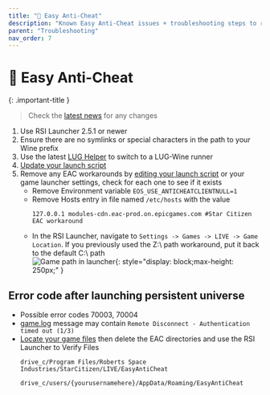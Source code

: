 ```yaml
---
title: "🤡 Easy Anti-Cheat"
description: "Known Easy Anti-Cheat issues + troubleshooting steps to resolve them"
parent: "Troubleshooting"
nav_order: 7
---
```


# 🤡 Easy Anti-Cheat


{: .important-title }
>
> Check the [latest news](/#general-news) for any changes

1. Use RSI Launcher 2.5.1 or newer
2. Ensure there are no symlinks or special characters in the path to your Wine prefix
3. Use the latest [LUG Helper](#how-to-add-a-wine-runner) to switch to a LUG-Wine runner
4. [Update your launch script](#how-to-update-the-launch-script)
5. Remove any EAC workarounds by [editing your launch script](#how-to-edit-the-launch-script) or your game launcher settings, check for each one to see if it exists
    - Remove Environment variable `EOS_USE_ANTICHEATCLIENTNULL=1`
    - Remove Hosts entry in file named `/etc/hosts` with the value
      ```
      127.0.0.1 modules-cdn.eac-prod.on.epicgames.com #Star Citizen EAC workaround
      ```
    - In the RSI Launcher, navigate to `Settings -> Games -> LIVE -> Game Location`. If you previously used the Z:\ path workaround, put it back to the default C:\ path  
       ![Game path in launcher](https://github.com/user-attachments/assets/0ac1ed3a-4c3c-43b9-b93a-a4865e63f784){: style="display: block;max-height: 250px;" }  

## Error code after launching persistent universe
- Possible error codes 70003, 70004
- [game.log](Troubleshooting/#gathering-logs) message may contain `Remote Disconnect - Authentication timed out (1/3)`
- [Locate your game files](Troubleshooting/#view-game-files) then delete the EAC directories and use the RSI Launcher to Verify Files  
  ```
  drive_c/Program Files/Roberts Space Industries/StarCitizen/LIVE/EasyAntiCheat
  ```  
  ```
  drive_c/users/{yourusernamehere}/AppData/Roaming/EasyAntiCheat
  ```